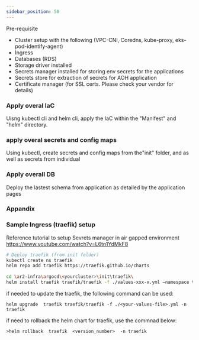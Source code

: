 ```yaml
---
sidebar_position: 50
---
```


Pre-requisite

- Cluster setup with the following (VPC-CNI, Coredns, kube-proxy, eks-pod-identify-agent)
- Ingress
- Databases (RDS)
- Storage driver installed
- Secrets manager installed for storing env secrets for the applications
- Secrets store for extraction of secrets for AOH application
- Certificate manager (for SSL certs. Please check your vendor for details)

### Apply overal IaC
Uisng kubectl cli and helm cli, apply the IaC within the "Manifest" and "helm" directory.

### apply overal secrets and config maps 
Using kubectl, create secrets and config maps from the"init" folder, and as well as secrets from individual 

### Apply overall DB
Deploy the lastest schema from application as detailed by the application pages

### Appandix 
### Sample Ingress (traefik) setup 

Reference tutorial to setup Sevrets manager in air gapped environment
https://www.youtube.com/watch?v=L6tn1YdMkF8

```bash
# Deploy traefik (from init folder)
kubectl create ns traefik
helm repo add traefik https://traefik.github.io/charts
 
cd \ar2-infra\argocd\<yourcluster>\init\traefik\
helm install traefik traefik/traefik -f ./values-xxx-x.yml –namespace traefik
```

if needed to update the traefik, the following command can be used: 
```
helm upgrade  traefik traefik/traefik -f ./<your-values-file>.yml -n traefik
```

if need to rollback the helm chart for traefik, use the commnad below:
```
>helm rollback  traefik  <version_number>  -n traefik
```
